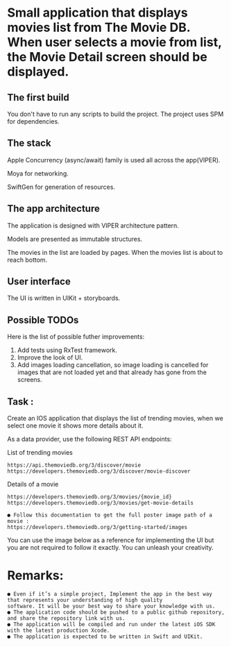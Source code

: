 
# Small application that displays movies list from The Movie DB. When user selects a movie from list, the Movie Detail screen should be displayed.

## The first build

You don't have to run any scripts to build the project.
The project uses SPM for dependencies.

## The stack

Apple Concurrency (async/await) family is used all across the app(VIPER).

Moya for networking.

SwiftGen for generation of resources.

## The app architecture

The application is designed with VIPER architecture pattern.

Models are presented as immutable structures.

The movies in the list are loaded by pages. When the movies list is about to reach bottom.

## User interface

The UI is written in UIKit + storyboards.

## Possible TODOs

Here is the list of possible futher improvements:
1. Add tests using RxTest framework.
2. Improve the look of UI.
3. Add images loading cancellation, so image loading is cancelled for images that are not loaded yet and that already has gone from the screens.

## Task :

Create an IOS application that displays the list of trending movies, when we select one movie it shows more details about it.

As a data provider, use the following REST API endpoints:

List of trending movies
```
https://api.themoviedb.org/3/discover/movie https://developers.themoviedb.org/3/discover/movie-discover
```
Details of a movie
```
https://developers.themoviedb.org/3/movies/{movie_id} https://developers.themoviedb.org/3/movies/get-movie-details
```


```
● Follow this documentation to get the full poster image path of a movie :
https://developers.themoviedb.org/3/getting-started/images
```
You can use the image below as a reference for implementing the UI but you are not required to follow it exactly. You can
unleash your creativity.

# Remarks:

```
● Even if it’s a simple project, Implement the app in the best way that represents your understanding of high quality
software. It will be your best way to share your knowledge with us.
● The application code should be pushed to a public github repository, and share the repository link with us.
● The application will be compiled and run under the latest iOS SDK with the latest production Xcode.
● The application is expected to be written in Swift and UIKit.
```
